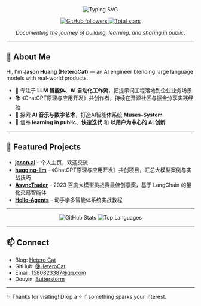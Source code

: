 <div align="center">
  <img src="https://readme-typing-svg.demolab.com?font=Fira+Code&size=28&duration=3000&pause=800&center=true&vCenter=true&width=620&lines=Hi%2C+I'm+HeteroCat!;Engineer+%7C+Maker+%7C+Learner" alt="Typing SVG" />
  
  <p>
    <a href="https://github.com/HeteroCat?tab=followers" target="_blank">
      <img src="https://img.shields.io/github/followers/HeteroCat?label=Followers&style=for-the-badge&color=4C8EDA" alt="GitHub followers" />
    </a>
    <a href="https://github.com/HeteroCat?tab=stars" target="_blank">
      <img src="https://img.shields.io/github/stars/HeteroCat?affiliations=OWNER%2CCOLLABORATOR&style=for-the-badge&color=E9967A" alt="Total stars" />
    </a>
  </p>
  
  <p><em>Documenting the journey of building, learning, and sharing in public.</em></p>
</div>

---

## 👋 About Me

Hi, I'm **Jason Huang (HeteroCat)** — an AI engineer blending large language models with real-world products.

- 🧠 专注于 **LLM 智能体、AI 自动化工作流**，把提示词工程落地到企业业务场景  
- 📚 《ChatGPT原理与应用开发》共创作者，持续在开源社区与掘金分享实践经验  
- 🎵 探索 **AI 音乐与数字艺术**，打造AI智能体系统 **Muses-System**  
- 🚀 信奉 **learning in public**、**快速迭代** 和 **以用户为中心的 AI 创新**  

---

## 🚀 Featured Projects

- **[jason.ai](https://github.com/HeteroCat/jason.ai)** – 个人主页，欢迎交流  
- **[hugging-llm](https://github.com/datawhalechina/hugging-llm)** – 《ChatGPT原理与应用开发》共创项目，汇总大模型案例与实战技巧  
- **[AsyncTrader](https://github.com/HeteroCat/AsyncTrader)** – 2023 百度大模型挑战赛最佳创意奖，基于 LangChain 的量化交易智能体  
- **[Hello-Agents](https://github.com/datawhalechina/hello-agents)** – 动手学多智能体系统实战教程  

---

<div align="center">
  <img src="https://github-readme-stats.vercel.app/api?username=HeteroCat&show_icons=true&bg_color=ffffff&hide_border=true&count_private=true" alt="GitHub Stats" />
  <img src="https://github-readme-stats.vercel.app/api/top-langs/?username=HeteroCat&layout=compact&bg_color=ffffff&hide_border=true&count_private=true" alt="Top Languages" />
</div>

---

## 📫 Connect

- Blog: [Hetero Cat](https://juejin.cn/user/2221479480010573)  
- GitHub: [@HeteroCat](https://github.com/HeteroCat)  
- Email: 1580823387@qq.com  
- Douyin: [Butterstorm](https://www.douyin.com/user/MS4wLjABAAAAvBkZt534BdaLk_KUZpdWBa3CzGgL-nvlMNZKWHD054U)  

---

✨ Thanks for visiting! Drop a ⭐ if something sparks your interest.
